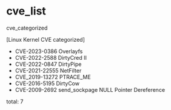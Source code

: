 # cve_list
cve_categorized

[Linux Kernel CVE categorized]

- CVE-2023-0386 Overlayfs
- CVE-2022-2588 DirtyCred II
- CVE-2022-0847 DirtyPipe
- CVE-2021-22555 NetFilter
- CVE_2019-13272 PTRACE_ME
- CVE-2016-5195 DirtyCow
- CVE-2009-2692 send_sockpage NULL Pointer Dereference
  
total: 7
